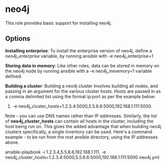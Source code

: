 # neo4j

This role provides basic support for installing neo4j.

## Options

**Installing enterprise**: To install the enterprise version of neo4j, define a *neo4j_enterprise* variable, by running ansible with -e neo4j\_enterprise=1

**Storing data in memory**: Like other roles, data can be stored in memory on the neo4j node by running ansible with a -e neo4j_inmemory=1 variable defined.

**Building a cluster**: Building a neo4j cluster involves building all nodes, and passing in an argument for the various cluster hosts.  Hosts are passed in as a comma delimited list using the format ip:port as per the example below:

1. -e neo4j_cluster_hosts=1.2.3.4:5000,5.5.6.6:5000,192.168.1.111:5000.

Note - you can use DNS names rather than IP addresses. Similarly, the list of **neo4j_cluster_hosts** can contain all hosts in the cluster, including the host being run on.  This gives the added advantage that when building neo4j clusters specifically, a single inventory can be used. Here's a command example - to be run from the root ansible directory, using the IP addresses above.

ansible-playbook -i 1.2.3.4,5.5.6.6,192.168.1.111, -e neo4j_cluster_hosts=1.2.3.4:5000,5.5.6.6:5000,192.168.1.111:5000 neo4j.yml